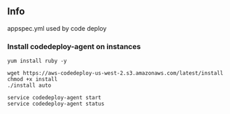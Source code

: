 ## Info
appspec.yml used by code deploy

### Install codedeploy-agent on instances
```
yum install ruby -y

wget https://aws-codedeploy-us-west-2.s3.amazonaws.com/latest/install
chmod +x install
./install auto

service codedeploy-agent start
service codedeploy-agent status
```